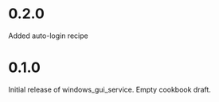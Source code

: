 # 0.2.0

Added auto-login recipe
	
# 0.1.0

Initial release of windows_gui_service. Empty cookbook draft.

